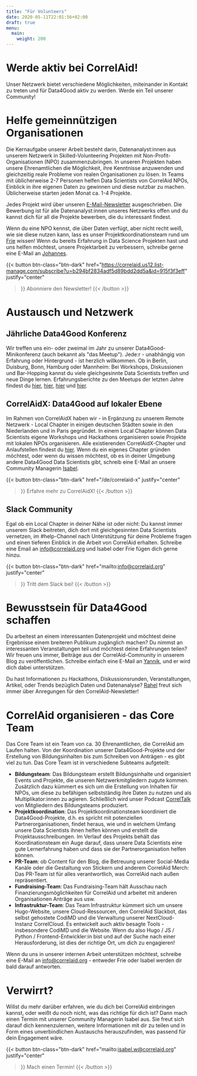 ```yaml
---
title: "Für Volunteers"
date: 2020-05-11T22:01:56+02:00
draft: true
menu:
  main:
    weight: 200
---
```



# Werde aktiv bei CorrelAid!

Unser Netzwerk bietet verschiedene Möglichkeiten, miteinander in Kontakt zu treten und für Data4Good aktiv zu werden. Werde ein Teil unserer Community!

# Helfe gemeinnützigen Organisationen

Die Kernaufgabe unserer Arbeit besteht darin, Datenanalyst:innen aus unserem Netzwerk in Skilled-Volunteering Projekten mit Non-Profit-Organisationen (NPO) zusammenzubringen. In unseren Projekten haben unsere Ehrenamtlichen die Möglichkeit, ihre Kenntnisse anzuwenden und gleichzeitig reale Probleme von realen Organisationen zu lösen. In Teams mit üblicherweise 2-7 Personen helfen Data Scientists von CorrelAid NPOs, Einblick in ihre eigenen Daten zu gewinnen und diese nutzbar zu machen. Üblicherweise starten jeden Monat ca. 1-4 Projekte.

Jedes Projekt wird über unseren [E-Mail-Newsletter](https://correlaid.us12.list-manage.com/subscribe?u=b294bf2834adf5d89bdd2dd5a&id=915f3f3eff) ausgeschrieben. Die Bewerbung ist für alle Datenanalyst:innen unseres Netzwerks offen und du kannst dich für all die Projekte bewerben, die du interessant findest. 

Wenn du eine NPO kennst, die über Daten verfügt, aber nicht recht weiß, wie sie diese nutzen kann, lass es unser Projektkoordinationsteam rund um [Frie](mailto:projekte@correlaid.org) wissen! 
Wenn du bereits Erfahrung in Data Science Projekten hast und uns helfen möchtest, unsere Projektarbeit zu verbessern, schreibe gerne eine E-Mail an [Johannes](mailto:johannes.m@correlaid.org).

{{< button 
    btn-class="btn-dark"
    href="https://correlaid.us12.list-manage.com/subscribe?u=b294bf2834adf5d89bdd2dd5a&id=915f3f3eff"
    justify="center"
>}}
Abonniere den Newsletter!
{{< /button >}}

# Austausch und Netzwerk

## Jährliche Data4Good Konferenz
Wir treffen uns ein- oder zweimal im Jahr zu unserer Data4Good-Minikonferenz (auch bekannt als "das Meetup"). Jede:r - unabhängig von Erfahrung oder Hintergrund - ist herzlich willkommen. Ob in Berlin, Duisburg, Bonn, Hamburg oder Mannheim: Bei Workshops, Diskussionen und Bar-Hopping kannst du viele gleichgesinnte Data Scientists treffen und neue Dinge lernen. Erfahrungsberichte zu den Meetups der letzten Jahre findest du [hier](/de/blog/meetup-berlin/), [hier](/de/blog/meetup-hh/), [hier](/de/blog/meetup-bonn/) und [hier](/de/blog/meetup-mannheim/). 

## CorrelAidX: Data4Good auf lokaler Ebene
Im Rahmen von CorrelAidX haben wir - in Ergänzung zu unserem Remote Netzwerk - Local Chapter in einigen deutschen Städten sowie in den Niederlanden und in Paris gegründet. In einem Local Chapter können Data Scientists eigene Workshops und Hackathons organisieren sowie Projekte mit lokalen NPOs organisieren. Alle existierenden CorrelAidX-Chapter und Anlaufstellen findest du [hier](/de/correlaid-x).
Wenn du ein eigenes Chapter gründen möchtest, oder wenn du wissen möchtest, ob es in deiner Umgebung andere Data4Good Data Scientists gibt, schreib eine E-Mail an unsere Community Managerin [Isabel](mailto:isabel.w@correlaid.org). 

{{< button 
    btn-class="btn-dark"
    href="/de/correlaid-x"
    justify="center"
>}}
Erfahre mehr zu CorrelAidX!
{{< /button >}}

## Slack Community 
Egal ob ein Local Chapter in deiner Nähe ist oder nicht: Du kannst immer unserem Slack beitreten, dich dort mit gleichgesinnten Data Scientists vernetzen, im #help-Channel nach Unterstützung für deine Probleme fragen und einen tieferen Einblick in die Arbeit von CorrelAid erhalten. Schreibe eine Email an [info@correlaid.org](mailto:info@correlaid.org) und Isabel oder Frie fügen dich gerne hinzu.

{{< button 
    btn-class="btn-dark"
    href="mailto:info@correlaid.org"
    justify="center"
>}}
Tritt dem Slack bei!
{{< /button >}}

# Bewusstsein für Data4Good schaffen

Du arbeitest an einem interessanten Datenprojekt und möchtest deine Ergebnisse einem breiteren Publikum zugänglich machen? Du nimmst an interessanten Veranstaltungen teil und möchtest deine Erfahrungen teilen? Wir freuen uns immer, Beiträge aus der CorrelAid-Community in unserem Blog zu veröffentlichen. Schreibe einfach eine E-Mail an [Yannik](mailto:blog@correlaid.org), und er wird dich dabei unterstützen.

Du hast Informationen zu Hackathons, Diskussionsrunden, Veranstaltungen, Artikel, oder Trends bezüglich Daten und Datenanalyse? [Rahel](mailto:newsletter@correlaid.org) freut sich immer über Anregungen für den CorrelAid-Newsletter!

# CorrelAid organisieren - das Core Team

Das Core Team ist ein Team von ca. 30 Ehrenamtlichen, die CorrelAid am Laufen halten. Von der Koordination unserer Data4Good-Projekte und der Erstellung von Bildungsinhalten bis zum Schreiben von Anträgen - es gibt viel zu tun. Das Core Team ist in verschiedene Subteams aufgeteilt: 

* **Bildungsteam**: Das Bildungsteam erstellt Bildungsinhalte und organisiert Events und Projekte, die unseren Netzwerkmitgliedern zugute kommen. Zusätzlich dazu kümmert es sich um die Erstellung von Inhalten für NPOs, um diese zu befähigen selbstständig ihre Daten zu nutzen und als Multiplikator:innen zu agieren. Schließlich wird unser Podcast [CorrelTalk](https://soundcloud.com/correlaid_podcast) von Mitgliedern des Bildungsteams produziert.
* **Projektkoordination**: Das Projektkoordinationsteam koordiniert die Data4Good-Projekte, d.h. es spricht mit potenziellen Partnerorganisationen, findet heraus, wie und in welchem Umfang unsere Data Scientists ihnen helfen können und erstellt die Projektausschreibungen. Im Verlauf des Projekts behält das Koordinationsteam ein Auge darauf, dass unsere Data Scientists eine gute Lernerfahrung haben und dass sie der Partnerorganisation helfen können.
* **PR-Team**: ob Content für den Blog, die Betreuung unserer Social-Media Kanäle oder die Gestaltung von Stickern und anderem CorrelAid Merch: Das PR-Team ist für alles verantwortlich, was CorrelAid nach außen repräsentiert. 
* **Fundraising-Team**: Das Fundraising-Team hält Ausschau nach Finanzierungsmöglichkeiten für CorrelAid und arbeitet mit anderen Organisationen Anträge aus usw. 
* **Infrastruktur-Team**: Das Team Infrastruktur kümmert sich um unsere Hugo-Website, unsere Cloud-Ressourcen, den CorrelAid Slackbot, das selbst gehostete CodiMD und die Verwaltung unserer NextCloud-Instanz CorrelCloud. Es entwickelt auch aktiv besagte Tools - insbesondere CodiMD und die Website. Wenn du also Hugo / JS / Python / Frontend-Entwickler:in bist und auf der Suche nach einer Herausforderung, ist dies der richtige Ort, um dich zu engagieren! 

Wenn du uns in unserer internen Arbeit unterstützen möchtest, schreibe eine E-Mail an [info@correlaid.org](mailto:info@correlaid.org) - entweder Frie oder Isabel werden dir bald darauf antworten.

# Verwirrt?
Willst du mehr darüber erfahren, wie du dich bei CorrelAid einbringen kannst, oder weißt du noch nicht, was das richtige für dich ist? Dann mach einen Termin mit unserer Community Managerin Isabel aus. Sie freut sich darauf dich kennenzulernen, weitere Informationen mit dir zu teilen und in Form eines unverbindlichen Austauschs herauszufinden, was passend für dein Engagement wäre.

{{< button 
    btn-class="btn-dark"
    href="mailto:isabel.w@correlaid.org"
    justify="center"
>}}
Mach einen Termin!
{{< /button >}}